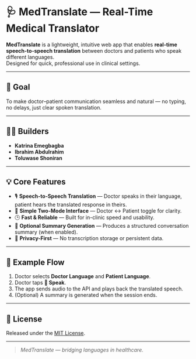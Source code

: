 # 🩺 MedTranslate — Real-Time Medical Translator

**MedTranslate** is a lightweight, intuitive web app that enables **real-time speech-to-speech translation** between doctors and patients who speak different languages.  
Designed for quick, professional use in clinical settings.

---

## 🎯 Goal

To make doctor–patient communication seamless and natural — no typing, no delays, just clear spoken translation.

---

## 👩‍💻 Builders

- **Katrina Emegbagba**  
- **Ibrahim Abdulrahim**  
- **Toluwase Shoniran**

---

## 💡 Core Features

- 🎙️ **Speech-to-Speech Translation** — Doctor speaks in their language, patient hears the translated response in theirs.  
- 🧩 **Simple Two-Mode Interface** — Doctor ↔ Patient toggle for clarity.  
- 🕒 **Fast & Reliable** — Built for in-clinic speed and usability.  
- 🩻 **Optional Summary Generation** — Produces a structured conversation summary (when enabled).  
- 🔐 **Privacy-First** — No transcription storage or persistent data.

---


## 🧠 Example Flow

1. Doctor selects **Doctor Language** and **Patient Language**.  
2. Doctor taps **🎤 Speak**.  
3. The app sends audio to the API and plays back the translated speech.  
4. (Optional) A summary is generated when the session ends.

---


## 📄 License

Released under the [MIT License](./LICENSE).

---

> _MedTranslate — bridging languages in healthcare._
